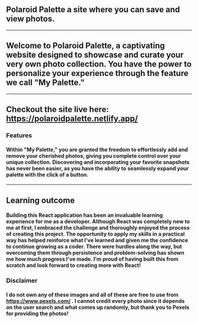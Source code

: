 ## Polaroid Palette a site where you can save and view photos.
---
## Welcome to Polaroid Palette, a captivating website designed to showcase and curate your very own photo collection. You have the power to personalize your experience through the feature we call "My Palette."
---
## Checkout the site live here: https://polaroidpalette.netlify.app/
### Features
#### Within "My Palette," you are granted the freedom to effortlessly add and remove your cherished photos, giving you complete control over your unique collection. Discovering and incorporating your favorite snapshots has never been easier, as you have the ability to seamlessly expand your palette with the click of a button.
---
## Learning outcome
#### Building this React application has been an invaluable learning experience for me as a developer. Although React was completely new to me at first, I embraced the challenge and thoroughly enjoyed the process of creating this project. The opportunity to apply my skills in a practical way has helped reinforce what I've learned and given me the confidence to continue growing as a coder. There were hurdles along the way, but overcoming them through persistence and problem-solving has shown me how much progress I've made. I'm proud of having built this from scratch and look forward to creating more with React!
### Disclaimer 
#### I do not own any of these images and all of these are free to use from https://www.pexels.com/ . I cannot credit every photo since it depends on the user search and what comes up randomly, but thank you to Pexels for providing the photos!


